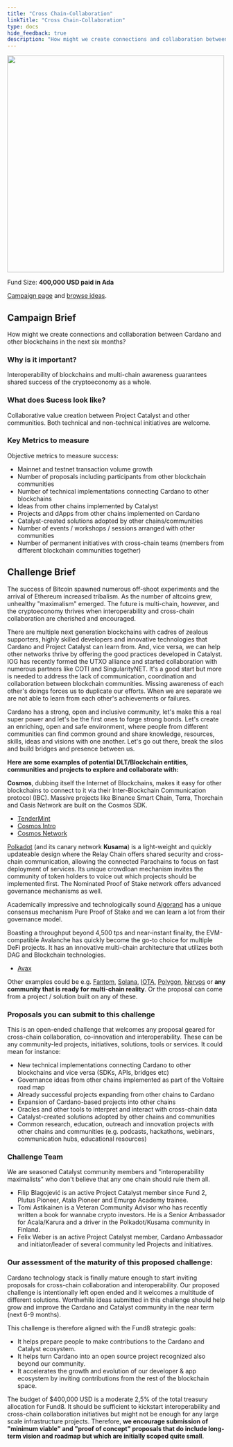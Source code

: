 ```yaml
---
title: "Cross Chain-Collaboration"
linkTitle: "Cross Chain-Collaboration"
type: docs
hide_feedback: true
description: "How might we create connections and collaboration between Cardano and other blockchains in the next six months?"
---
```

<img src="https://cardano.ideascale.com/community-library/accounts/93/936143/Public/04-Cross-Chain-Collaboration-eb2b89.png" style="width:500px;height500px">

Fund Size: **400,000 USD paid in Ada**

[Campaign page](https://cardano.ideascale.com/c/idea/381705) and [browse ideas](https://cardano.ideascale.com/c/campaigns/26436/stage/all/ideas/unspecified).

## Campaign Brief
How might we create connections and collaboration between Cardano and other blockchains in the next six months?

### Why is it important?
Interoperability of blockchains and multi-chain awareness guarantees shared success of the cryptoeconomy as a whole.

### What does Sucess look like?
Collaborative value creation between Project Catalyst and other communities. Both technical and non-technical initiatives are welcome.

### Key Metrics to measure
Objective metrics to measure success:

- Mainnet and testnet transaction volume growth
- Number of proposals including participants from other blockchain communities
- Number of technical implementations connecting Cardano to other blockchains
- Ideas from other chains implemented by Catalyst
- Projects and dApps from other chains implemented on Cardano
- Catalyst-created solutions adopted by other chains/communities
- Number of events / workshops / sessions arranged with other communities
- Number of permanent initiatives with cross-chain teams (members from different blockchain communities together)


## Challenge Brief
The success of Bitcoin spawned numerous off-shoot experiments and the arrival of Ethereum increased tribalism. As the number of altcoins grew, unhealthy "maximalism" emerged. The future is multi-chain, however, and the cryptoeconomy thrives when interoperability and cross-chain collaboration are cherished and encouraged.

There are multiple next generation blockchains with cadres of zealous supporters, highly skilled developers and innovative technologies that Cardano and Project Catalyst can learn from. And, vice versa, we can help other networks thrive by offering the good practices developed in Catalyst. IOG has recently formed the UTXO alliance and started collaboration with numerous partners like COTI and SingularityNET. It's a good start but more is needed to address the lack of communication, coordination and collaboration between blockchain communities. Missing awareness of each other's doings forces us to duplicate our efforts. When we are separate we are not able to learn from each other's achievements or failures.

Cardano has a strong, open and inclusive community, let's make this a real super power and let's be the first ones to forge strong bonds. Let's create an enriching, open and safe environment, where people from different communities can find common ground and share knowledge, resources, skills, ideas and visions with one another. Let's go out there, break the silos and build bridges and presence between us.

**Here are some examples of potential DLT/Blockchain entities, communities and projects to explore and collaborate with:**

**Cosmos**, dubbing itself the Internet of Blockchains, makes it easy for other blockchains to connect to it via their Inter-Blockchain Communication protocol (IBC). Massive projects like Binance Smart Chain, Terra, Thorchain and Oasis Network are built on the Cosmos SDK.

- [TenderMint](https://tendermint.com/sdk/)
- [Cosmos Intro](https://v1.cosmos.network/intro)
- [Cosmos Network](https://cosmos.network/ecosystem/apps)

[Polkadot](https://wiki.polkadot.network/docs/learn-video-tutorials) (and its canary network **Kusama**) is a light-weight and quickly updateable design where the Relay Chain offers shared security and cross-chain communication, allowing the connected Parachains to focus on fast deployment of services. Its unique crowdloan mechanism invites the community of token holders to voice out which projects should be implemented first. The Nominated Proof of Stake network offers advanced governance mechanisms as well.


Academically impressive and technologically sound [Algorand](https://www.algorand.com/technology) has a unique consensus mechanism Pure Proof of Stake and we can learn a lot from their governance model. 

Boasting a throughput beyond 4,500 tps and near-instant finality, the EVM-compatible Avalanche has quickly become the go-to choice for multiple DeFi projects. It has an innovative multi-chain architecture that utilizes both DAG and Blockchain technologies.

- [Avax](https://www.avax.network)

Other examples could be e.g. [Fantom](https://fantom.foundation/intro-to-fantom), [Solana](https://solana.com/ecosystem), [IOTA](https://www.iota.org/), [Polygon](https://polygon.technology/get-started), [Nervos](https://www.nervos.org) or **any community that is ready for multi-chain reality**. Or the proposal can come from a project / solution built on any of these. 

### Proposals you can submit to this challenge

This is an open-ended challenge that welcomes any proposal geared for cross-chain collaboration, co-innovation and interoperability. These can be any community-led projects, initiatives, solutions, tools or services. It could mean for instance:

- New technical implementations connecting Cardano to other blockchains and vice versa (SDKs, APIs, bridges etc)
- Governance ideas from other chains implemented as part of the Voltaire road map
- Already successful projects expanding from other chains to Cardano
- Expansion of Cardano-based projects into other chains
- Oracles and other tools to interpret and interact with cross-chain data
- Catalyst-created solutions adopted by other chains and communities
- Common research, education, outreach and innovation projects with other chains and communities (e.g. podcasts, hackathons,   webinars, communication hubs, educational resources)

### Challenge Team

We are seasoned Catalyst community members and "interoperability maximalists" who don't believe that any one chain should rule them all.

- Filip Blagojević is an active Project Catalyst member since Fund 2, Plutus Pioneer, Atala Pioneer and Emurgo Academy trainee.
- Tomi Astikainen is a Veteran Community Advisor who has recently written a book for wannabe crypto investors. He is a Senior Ambassador for Acala/Karura and a driver in the Polkadot/Kusama community in Finland.
- Felix Weber is an active Project Catalyst member, Cardano Ambassador and initiator/leader of several community led Projects and initiatives.

### Our assessment of the maturity of this proposed challenge:

Cardano technology stack is finally mature enough to start inviting proposals for cross-chain collaboration and interoperability. Our proposed challenge is intentionally left open ended and it welcomes a multitude of different solutions. Worthwhile ideas submitted in this challenge should help grow and improve the Cardano and Catalyst community in the near term (next 6-9 months).

This challenge is therefore aligned with the Fund8 strategic goals:
- It helps prepare people to make contributions to the Cardano and Catalyst ecosystem.
- It helps turn Cardano into an open source project recognized also beyond our community.
- It accelerates the growth and evolution of our developer & app ecosystem by inviting contributions from the rest of the blockchain space.

The budget of $400,000 USD is a moderate 2,5% of the total treasury allocation for Fund8. It should be sufficient to kickstart interoperability and cross-chain collaboration initiatives but might not be enough for any large scale infrastructure projects. Therefore, **we encourage submission of "minimum viable" and "proof of concept" proposals that do include long-term vision and roadmap but which are initially scoped quite small**.